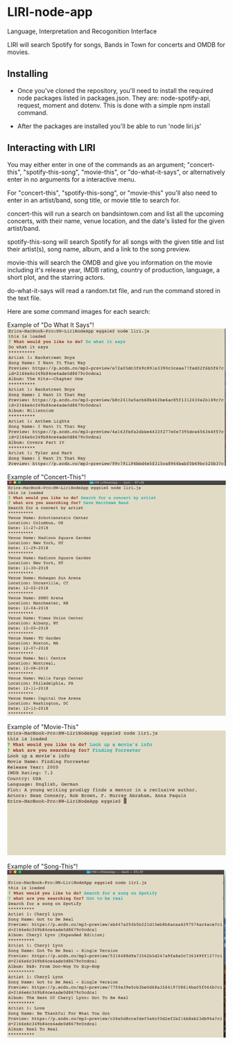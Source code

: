 # LIRI-node-app

Language, Interpretation and Recogonition Interface

LIRI will search Spotify for songs, Bands in Town for concerts and OMDB for movies.

## Installing

* Once you've cloned the repository, you'll need to install the required node packages listed in packages.json. They are: node-spotify-api, request, moment and dotenv. This is done with a simple npm install command.

* After the packages are installed you'll be able to run 'node liri.js'

## Interacting with LIRI

You may either enter in one of the commands as an argument; "concert-this", "spotify-this-song", "movie-this", or "do-what-it-says", or alternatively enter in no arguments for a interactive menu.

For "concert-this", "spotify-this-song", or "movie-this" you'll also need to enter in an artist/band, song title, or movie title to search for.

concert-this will run a search on bandsintown.com and list all the upcoming concerts, with their name, venue location, and the date's listed for the given artist/band.


spotify-this-song will search Spotify for all songs with the given title and list their artist(s), song name, album, and a link to the song preview.

movie-this will search the OMDB and give you information on the movie including it's release year, IMDB rating, country of production, language, a short plot, and the starring actors.

do-what-it-says will read a random.txt file, and run the command stored in the text file.

Here are some command images for each search:

Example of "Do What It Says"!
![Image of Do What It Says](https://github.com/kteacherbecomescoder/HW-LiriNodeApp/blob/master/images/Search%20-%20Do%20What%20It%20Says!.png)


Example of "Concert-This"!
![Image of Concert-This](https://github.com/kteacherbecomescoder/HW-LiriNodeApp/blob/master/images/Search%20For%20Concert%20by%20Artist.png)


Example of "Movie-This"
![Image of Movie-This](https://github.com/kteacherbecomescoder/HW-LiriNodeApp/blob/master/images/Search%20for%20Movie.png)

Example of "Song-This"!
![Image of Song-This](https://github.com/kteacherbecomescoder/HW-LiriNodeApp/blob/master/images/Search%20for%20Song%20on%20Spotify.png)

